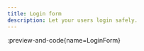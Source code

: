 ```yaml
---
title: Login form
description: Let your users login safely.
---
```


:preview-and-code{name=LoginForm}

